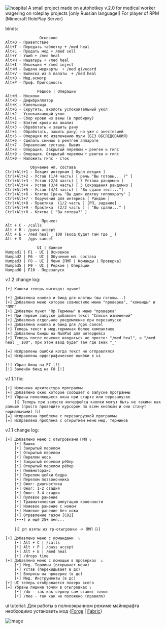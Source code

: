 ![hospital](https://github.com/Agzes/AHK-FOR-RPM/assets/103037173/2643bf14-d905-4847-9270-9b284c455680)
A small project made on autohotkey v.2.0 for medical worker wagering on roleplay projects [only Russian language!]
For player of RPM (Minecraft RolePlay Server)



binds:
```
               Основное
Alt+Q - Приветствие
Alt+T - Передать таблетку + /med heal
Alt+L - Продать мед + /med sell
Alt+Y - Ушиб + /med heal
Alt+H - Нашатырь + /med heal
Alt+I - Инъекция + /med inject
Alt+M - Выдача медкарты  + /med givecard
Alt+V - Выписка из 6 палаты  + /med heal
Alt+O - Мед.осмотр
Alt+P - Проф. Пригодность
```

```
              Редкое | Операции
Alt+N - Носилки
Alt+D - Дефибриллятор
Alt+K - Капельница
Alt+G - Скрутить, вколоть успокоительный укол
Alt+J - Успокаивающий укол
Alt+1 - Сбор крови из вены (в пробирку)
Alt+2 - Взятие крови на анализ
Alt+3 - Обработать и зашить рану
Alt+4 - Обработать, зашить рану, но уже с анестезией 
Alt+5 - Операция по извлечению пули (БЕЗ ОБСЛЕДОВАНИЯ)
Alt+6 - Сделать снимок в рентген аппарате
Alt+7 - Вправление сустава. Вывих
Alt+8 - Операция. Закрытый перелом + ренген и гипс
Alt+9 - Операция. Открытый перелом + ренген и гипс
Alt+0 - Наложить гипс - сток
```
```
           Обучение мл. состава
Ctrl+Alt+1 - Лекция интернам [ Фулл лекция ]
Ctrl+Alt+2 - Устав (1/4 часть) [ речь "Вы готовы... ?" ]
Ctrl+Alt+3 - Устав (2/4 часть) [ 3 Устава рандомно ]
Ctrl+Alt+4 - Устав (3/4 часть) [ 3 Сокращения рандомно ]
Ctrl+Alt+5 - Устав (4/4 часть) [ "Вы сдали тест..."]
Ctrl+Alt+6 - Клятва [речь "Вы дали клятву гиппократу" ]
Ctrl+Alt+7 - Поручения для интернов [ Рандом ]
Ctrl+Alt+8 - Практика  (1/2 часть ) [РП, задание] 
Ctrl+Alt+9 - Практика  (2/2 часть ) [ "Вы сдали..." ]
Ctrl+Alt+0 - Клятва [ "Вы готовы?" ]
```
```
                Прочее:
Alt + C - /calls
Alt + R - /pass accept
Alt + E - /med heal _ 100 (воод будет там где _ )
Alt + S - /gps cancel
```
```
              UI | Важное
Numpad1 | F1 - UI | Основное
Numpad2 | F6 - UI | Обучение мл. состава
Numpad3 | F8 - UI | Меню [ПМП | Команды | Проверка]
Numpad5 | F9 - UI | Редкое | Операции
Numpad0 | F10 - Перезапуск
```
v.1.2 change log:
```
[+] Кнопки теперь выглядят лучше!

[+] Добавлена кнопка и бинд для клятвы (вы готовы...)
[+] Добавлено меню которое совместило меню "проверка", "команды" и "ПМП"
[+] Добавлен пункт "Rp Термины" в меню "проверка"
[+] При первом запуске добавлен текст "Список изменений"
[+] Добавлено отдельное уведомление при перезапуске
[+] Добавлена кнопка и бинд для /gps cancel
[+] Теперь текст в мед.терминах более компактнее 
[+] Добавлены бинды на NumPad для интерфейса
[+] Теперь после лечение вводиться не просто: "/med heal", a "/med heal _ 100", при этом ввод будет там где знак "_"

[=] Исправлены ошибки когда текст не отправлялся
[=] Исправлены орфографические ошибки в ui

[!] Убран бинд на F7 [!]
[!] Заменён бинд на F8 [!]
```

v.1.1.1 fix:
```
[+] Изменена архитектура программы 
[+] Добавлено окно которое сообщает о запуске программы
[+] Убраны появляющиеся окна при старте или перезапуске
    [ℹ️] Теперь при запуске интерфейса кнопки могут быть не такими как раньше (просто проведите курсором по всем кнопкам и они станут нормальными) [ℹ️] 
[=] Исправлена проблема с перезагрузкой программы
[=] Исправлена проблема с открытием меню мед. терминов
```
v.1.1 change log: 
```
[+] Добавлено меню с отыгровками ПМП ⤵
    [•] Вывих
    [•] Закрытый перелом
    [•] Открытый перелом
    [•] Перелом носа
    [•] Закрытый перелом рёбер
    [•] Открытый перелом рёбер
    [•] Пневмоторакс
    [•] Перелом шейки бедра
    [•] Перелом позвоночника
    [•] Ожог: диагностика
    [•] Ожог: 1-2 стадия
    [•] Ожог: 3-4 стадия
    [•] Пулевое ранение
    [•] Травматическая ампутация конечности
    [•] Ножевое ранение с ножом
    [•] Ножевое ранение без ножа
    [•] Отравление газом [CO2]
    [•••] и ещё 25+ пмп...

    [ℹ️] рп взяты из rp-отыгровки -> ПМП [ℹ️]

[+] Добавлено меню с командами  ⤵
    [•] Alt + C | /calls
    [•] Alt + P | /pass accept
    [•] Alt + E | /med heal 
    [•] /drops time
[+] Добавлено меню с помощью в проверках  ⤵
    [•] Мед. Термины (открывает меню)
    [•] Устав (перекидывает в дс)
    [•] Вопросы на проверке (в дс)
    [•] Мед. Инструменты (в дс)
[+] UI теперь отображается поверх всего
[=] Убраны лишние точки в отыгровках ⤵
    [•] /do - так как сервер сам ставит точки
    [•] /mee - так как не положено (правило)
```

ui tutorial: Для работы в полноэкранном режиме майнкрафта необходимо установить мод {[Forge](https://www.curseforge.com/minecraft/mc-mods/borderless/download/3483843?clckid=fa2172be) | [Fabric](https://www.curseforge.com/minecraft/mc-mods/borderless-mining/download/3033277?clckid=91a62c44)}


![image](https://github.com/Agzes/AHK-Hospital/assets/103037173/c0de7b99-0b58-446f-81c3-902ff62a9594)
